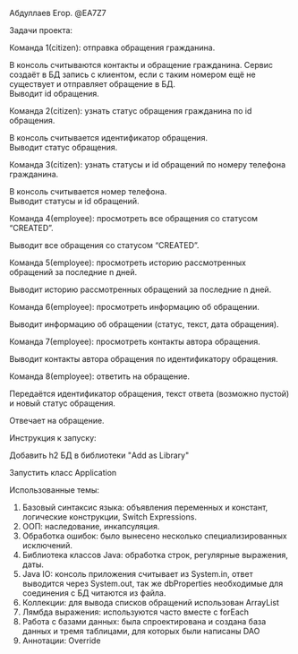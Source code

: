 Абдуллаев Егор. @EA7Z7

Задачи проекта:

Команда 1(citizen): отправка обращения гражданина.

В консоль считываются контакты и обращение гражданина. Сервис создаёт в БД запись с клиентом, если с таким номером ещё не существует и отправляет обращение в БД.\
Выводит id обращения.

Команда 2(citizen): узнать статус обращения гражданина по id обращения.

В консоль считывается идентификатор обращения.\
Выводит статус обращения.

Команда 3(citizen): узнать статусы и id обращений по номеру телефона гражданина.

В консоль считывается номер телефона.\
Выводит статусы и id обращений.

Команда 4(employee): просмотреть все обращения со статусом “CREATED”.

Выводит все обращения со статусом “CREATED”.

Команда 5(employee): просмотреть историю рассмотренных обращений за последние n дней.

Выводит историю рассмотренных обращений за последние n дней.

Команда 6(employee): просмотреть информацию об обращении.

Выводит информацию об обращении (статус, текст, дата обращения).

Команда 7(employee): просмотреть контакты автора обращения.

Выводит контакты автора обращения по идентификатору обращения.

Команда 8(employee): ответить на обращение.

Передаётся идентификатор обращения, текст ответа (возможно пустой) и новый статус обращения.

Отвечает на обращение.

Инструкция к запуcку:

Добавить h2 БД в библиотеки "Add as Library"

Запустить класс Application

Использованные темы:

1. Базовый синтаксис языка: объявления переменных и констант, логические конструкции, Switch Expressions.
2. ООП: наследование, инкапсуляция.
3. Обработка ошибок: было вынесено несколько специализированных исключений.
4. Библиотека классов Java: обработка строк, регулярные выражения, даты.
5. Java IO: консоль приложения считывает из System.in, ответ выводится через System.out, так же dbProperties необходимые для соединения с БД читаются из файла.
6. Коллекции: для вывода списков обращений использован ArrayList
7. Лямбда выражения: используются часто вместе с forEach
8. Работа с базами данных: была спроектирована и создана база данных и тремя таблицами, для которых были написаны DAO
9. Аннотации: Override

